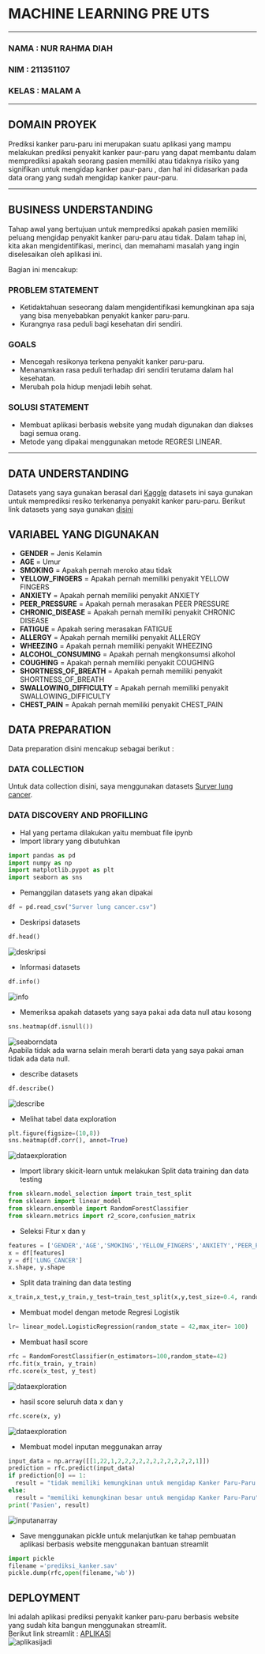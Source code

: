 # MACHINE LEARNING PRE UTS
___
### NAMA : NUR RAHMA DIAH
### NIM : 211351107
### KELAS : MALAM A
___
## DOMAIN PROYEK
Prediksi kanker paru-paru ini merupakan suatu aplikasi yang mampu melakukan prediksi penyakit kanker paur-paru yang dapat membantu dalam memprediksi apakah seorang pasien memiliki atau tidaknya risiko yang signifikan untuk mengidap kanker paur-paru
, dan hal ini didasarkan pada data orang yang sudah mengidap kanker paur-paru.
___
## BUSINESS UNDERSTANDING
Tahap awal yang bertujuan untuk memprediksi apakah pasien memiliki peluang 
mengidap penyakit kanker paru-paru atau tidak. Dalam tahap ini, kita akan mengidentifikasi, merinci, dan memahami masalah yang ingin diselesaikan oleh aplikasi ini.

Bagian ini mencakup:
### PROBLEM STATEMENT
- Ketidaktahuan seseorang dalam mengidentifikasi kemungkinan apa saja yang bisa menyebabkan penyakit kanker paru-paru.
- Kurangnya rasa peduli bagi kesehatan diri sendiri.
### GOALS
- Mencegah resikonya terkena penyakit kanker paru-paru.
- Menanamkan rasa peduli terhadap diri sendiri terutama dalam hal kesehatan.
- Merubah pola hidup menjadi lebih sehat.
### SOLUSI STATEMENT
- Membuat aplikasi berbasis website yang mudah digunakan dan diakses bagi semua orang.
- Metode yang dipakai menggunakan metode REGRESI LINEAR.
___
## DATA UNDERSTANDING
Datasets yang saya gunakan berasal dari [Kaggle](https://www.kaggle.com/) datasets ini saya gunakan untuk memprediksi resiko terkenanya penyakit kanker paru-paru.
Berikut link datasets yang saya gunakan [disini](https://www.kaggle.com/datasets/mysarahmadbhat/lung-cancer)
## VARIABEL YANG DIGUNAKAN
- **GENDER** = Jenis Kelamin 
- **AGE** = Umur
- **SMOKING** = Apakah pernah meroko atau tidak
- **YELLOW_FINGERS** = Apakah pernah memiliki penyakit YELLOW FINGERS
- **ANXIETY** = Apakah pernah memiliki penyakit ANXIETY
- **PEER_PRESSURE** = Apakah pernah merasakan PEER PRESSURE
- **CHRONIC_DISEASE** = Apakah pernah memiliki penyakit CHRONIC DISEASE
- **FATIGUE** = Apakah sering merasakan FATIGUE
- **ALLERGY** = Apakah pernah memiliki penyakit ALLERGY
- **WHEEZING** = Apakah pernah memiliki penyakit WHEEZING
- **ALCOHOL_CONSUMING** = Apakah pernah mengkonsumsi alkohol
- **COUGHING** = Apakah pernah memiliki penyakit COUGHING
- **SHORTNESS_OF_BREATH** = Apakah pernah memiliki penyakit SHORTNESS_OF_BREATH
- **SWALLOWING_DIFFICULTY** = Apakah pernah memiliki penyakit SWALLOWING_DIFFICULTY
- **CHEST_PAIN** = Apakah pernah memiliki penyakit CHEST_PAIN
## DATA PREPARATION
Data preparation disini mencakup sebagai berikut :
### DATA COLLECTION
Untuk data collection disini, saya menggunakan datasets [Surver lung cancer](https://www.kaggle.com/datasets/mysarahmadbhat/lung-cancer).
### DATA DISCOVERY AND PROFILLING
- Hal yang pertama dilakukan yaitu membuat file ipynb
- Import library yang dibutuhkan
``` python
import pandas as pd
import numpy as np
import matplotlib.pypot as plt
import seaborn as sns
```
- Pemanggilan datasets yang akan dipakai
``` python
df = pd.read_csv("Surver lung cancer.csv")
```
- Deskripsi datasets
```python
df.head()
```
![deskripsi](head.JPG)
- Informasi datasets
```python
df.info()
```
![info](info.JPG)
- Memeriksa apakah datasets yang saya pakai ada data null atau kosong
``` python
sns.heatmap(df.isnull())
```
![seaborndata](heatmap.JPG) <br>
Apabila tidak ada warna selain merah berarti data yang saya pakai aman tidak ada data null.
- describe datasets
``` python
df.describe()
```
![describe](describe.JPG) <br>
- Melihat tabel data exploration 
``` python
plt.figure(figsize=(10,8))
sns.heatmap(df.corr(), annot=True)
```
![dataexploration](heatmap2.JPG)
- Import library skicit-learn untuk melakukan Split data training dan data testing
``` python
from sklearn.model_selection import train_test_split
from sklearn import linear_model
from sklearn.ensemble import RandomForestClassifier
from sklearn.metrics import r2_score,confusion_matrix
```
- Seleksi Fitur x dan y
``` python
features = ['GENDER','AGE','SMOKING','YELLOW_FINGERS','ANXIETY','PEER_PRESSURE','CHRONIC_DISEASE','FATIGUE','ALLERGY','WHEEZING','ALCOHOL_CONSUMING','COUGHING','SHORTNESS_OF_BREATH','SWALLOWING_DIFFICULTY','CHEST_PAIN']
x = df[features]
y = df['LUNG_CANCER']
x.shape, y.shape
```
- Split data training dan data testing
``` python
x_train,x_test,y_train,y_test=train_test_split(x,y,test_size=0.4, random_state=42)
```
- Membuat model dengan metode Regresi Logistik
``` python
lr= linear_model.LogisticRegression(random_state = 42,max_iter= 100)
```
- Membuat hasil score
``` python
rfc = RandomForestClassifier(n_estimators=100,random_state=42)
rfc.fit(x_train, y_train)
rfc.score(x_test, y_test)
```
![dataexploration](score1.JPG)
- hasil score seluruh data x dan y
``` python
rfc.score(x, y)
```
![dataexploration](score2.JPG)
- Membuat model inputan meggunakan array
``` python
input_data = np.array([[1,22,1,2,2,2,2,2,2,2,2,2,2,2,1]])
prediction = rfc.predict(input_data)
if prediction[0] == 1:
  result = "tidak memiliki kemungkinan untuk mengidap Kanker Paru-Paru "
else:
  result = "memiliki kemungkinan besar untuk mengidap Kanker Paru-Paru"
print('Pasien', result)
```
![inputanarray](model.JPG)
-  Save menggunakan pickle untuk melanjutkan ke tahap pembuatan aplikasi berbasis website menggunakan bantuan streamlit
``` python
import pickle
filename ='prediksi_kanker.sav'
pickle.dump(rfc,open(filename,'wb'))
```
## DEPLOYMENT
Ini adalah aplikasi prediksi penyakit kanker paru-paru berbasis website yang sudah kita bangun menggunakan streamlit.
<br> Berikut link streamlit : [APLIKASI](https://prediksikankerparuparu.streamlit.app/) <br>
![aplikasijadi](aplikasi.JPG)
